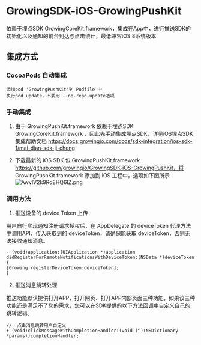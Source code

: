 # GrowingSDK-iOS-GrowingPushKit

依赖于埋点SDK GrowingCoreKit.framework，集成在App中，进行推送SDK的初始化以及通知的前台到达与点击统计，最低兼容iOS 8系统版本

## 集成方式

### CocoaPods 自动集成

    添加pod 'GrowingPushKit'到 Podfile 中
    执行pod update，不要用 --no-repo-update选项

### 手动集成

1.  由于 GrowingPushKit.framework 依赖于埋点SDK GrowingCoreKit.framework ，因此先手动集成埋点SDK，详见iOS埋点SDK集成帮助文档 https://docs.growingio.com/docs/sdk-integration/ios-sdk-1/mai-dian-sdk-ji-cheng 

2.  下载最新的 iOS SDK 包 GrowingPushKit.framework https://github.com/growingio/GrowingSDK-iOS-GrowingPushKit，将 GrowingPushKit.framework 添加到 iOS 工程中，选项如下图所示：
![AwvlV2k9RqEHQ6IZ.png](https://uploader.shimo.im/f/AwvlV2k9RqEHQ6IZ.png!thumbnail)

### 调用方法

1.  推送设备的 device Token 上传

用户自行实现通知注册请求授权后，在 AppDelegate 的 deviceToken 代理方法中调用API，传入获取到的 deviceToken，请确保能获取 deviceToken，否则无法接收通知消息。

```
- (void)application:(UIApplication *)application didRegisterForRemoteNotificationsWithDeviceToken:(NSData *)deviceToken {
[Growing registerDeviceToken:deviceToken];
}
```
2.  推送消息跳转处理

推送功能默认提供打开APP、打开网页、打开APP内部页面三种功能，如果该三种功能还是满足不了您的需求，您可以在SDK提供的以下方法回调中自定义自己的跳转逻辑。

```
//  点击消息跳转用户自定义
+ (void)clickMessageWithCompletionHandler:(void (^)(NSDictionary *params))completionHandler;
```

